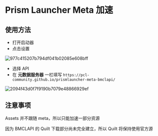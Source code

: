 # Prism Launcher Meta 加速

## 使用方法

- 打开启动器
- 点击设置

![977c415207b794df041b02085e608bff](https://github.com/PCL-Community/prismlauncher-meta-bmclapi/assets/160083863/f34b3293-bc85-4b5e-aadf-14f03c15af59)

- 选择 API
- 在 **元数据服务器** 一栏填写 `https://pcl-community.github.io/prismlauncher-meta-bmclapi/`

![2094f43d0f7f9190b7079e48866929ef](https://github.com/PCL-Community/prismlauncher-meta-bmclapi/assets/160083863/bbe73e79-f8a4-4197-87a5-60c4b5f34be8)

## 注意事项

Assets 并不跟随 meta，所以只能加速一部分资源

因为 BMCLAPI 的 Quilt 下载部分尚未完全建立，所以 Quilt 将保持使用官方源
